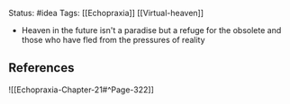 Status: #idea
Tags: [[Echopraxia]]  [[Virtual-heaven]]

* Heaven in the future isn't a paradise but a refuge for the obsolete and those who have fled from the pressures of reality

## References

![[Echopraxia-Chapter-21#^Page-322]]